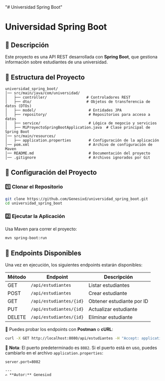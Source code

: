 "# Universidad Spring Boot" 
# Universidad Spring Boot

## 📌 Descripción
Este proyecto es una API REST desarrollada con **Spring Boot**, que gestiona información sobre estudiantes de una universidad.


## 📂 Estructura del Proyecto
```
universidad_spring_boot/
│── src/main/java/com/universidad/
│   ├── controller/                  # Controladores REST
│   ├── dto/                         # Objetos de transferencia de datos (DTOs)
│   ├── model/                        # Entidades JPA 
│   ├── repository/                   # Repositorios para acceso a datos
│   ├── service/                      # Lógica de negocio y servicios
│   ├── MiProyectoSpringBootApplication.java  # Clase principal de Spring Boot
│── src/main/resources/
│   ├── application.properties        # Configuración de la aplicación
│── pom.xml                           # Archivo de configuración de Maven
│── README.md                         # Documentación del proyecto
│── .gitignore                        # Archivos ignorados por Git

```
## 🔧 Configuración del Proyecto
### 1️⃣ Clonar el Repositorio
```bash
git clone https://github.com/Genesixd/universidad_spring_boot.git
cd universidad_spring_boot
```
### 2️⃣ Ejecutar la Aplicación
Usa Maven para correr el proyecto:
```bash
mvn spring-boot:run
```

## 📡 Endpoints Disponibles
Una vez en ejecución, los siguientes endpoints estarán disponibles:

| Método | Endpoint                 | Descripción |
|--------|--------------------------|-------------|
| GET    | `/api/estudiantes`       | Listar estudiantes |
| POST   | `/api/estudiantes`       | Crear estudiante  |
| GET    | `/api/estudiantes/{id}`  | Obtener estudiante por ID |
| PUT    | `/api/estudiantes/{id}`  | Actualizar estudiante |
| DELETE | `/api/estudiantes/{id}`  | Eliminar estudiante |

📌 Puedes probar los endpoints con **Postman** o **cURL**:
```bash
curl -X GET http://localhost:8080/api/estudiantes -H "Accept: application/json"
```

📌 **Nota**: El puerto predeterminado es `8082`. Si el puerto está en uso, puedes cambiarlo en el archivo `application.properties`:

```properties
server.port=8082

---
✍️ **Autor:** Genesixd

